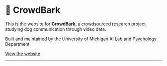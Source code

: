 # 🐾 CrowdBark

This is the website for **CrowdBark**, a crowdsourced research project studying dog communication through video data.

Built and maintained by the University of Michigan AI Lab and Psychology Department.

[View the website](https://alvarovegahidalgo.github.io/crowdbark-website)

---
